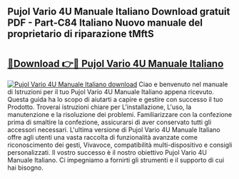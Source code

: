 ## Pujol Vario 4U Manuale Italiano Download gratuit PDF - Part-C84 Italiano Nuovo manuale del proprietario di riparazione tMftS

# <h2><a href="http://dfb1izv.blite.top/?on=Pujol+Vario+4U+Manuale+Italiano">🔗Download 👉🔴 Pujol Vario 4U Manuale Italiano</a></h2>

[![Pujol Vario 4U Manuale Italiano download](https://i.imgur.com/lujVjoI.png)](http://dfb1izv.blite.top/?on=Pujol+Vario+4U+Manuale+Italiano)
Ciao e benvenuto nel manuale di Istruzioni per il tuo Pujol Vario 4U Manuale Italiano appena ricevuto. Questa guida ha lo scopo di aiutarti a capire e gestire con successo il tuo Prodotto. Troverai istruzioni chiare per L'installazione, L'uso, la manutenzione e la risoluzione dei problemi. Familiarizzare con la confezione prima di smaltire la confezione, assicurarsi di aver conservato tutti gli accessori necessari. L'ultima versione di Pujol Vario 4U Manuale Italiano offre agli utenti una vasta raccolta di funzionalità avanzate come riconoscimento dei gesti, Vivavoce, compatibilità multi-dispositivo e consigli personalizzati. Il vostro successo è il nostro obiettivo Pujol Vario 4U Manuale Italiano. Ci impegniamo a fornirti gli strumenti e il supporto di cui hai bisogno.
